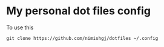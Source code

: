 # My personal dot files config

To use this

```
git clone https://github.com/nimishgj/dotfiles ~/.config
```
